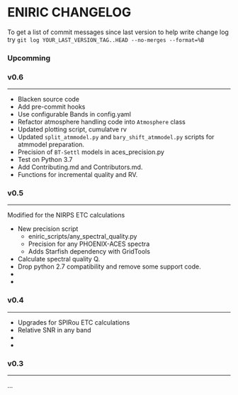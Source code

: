 # ENIRIC CHANGELOG

To get a list of commit messages since last version to help write change log try
    `git log YOUR_LAST_VERSION_TAG..HEAD --no-merges --format=%B`

### Upcomming
### v0.6
--------
- Blacken source code
- Add pre-commit hooks
- Use configurable Bands in config.yaml
- Refactor atmosphere handling code into `Atmosphere` class
- Updated plotting script, cumulatve rv
- Updated `split_atmmodel.py` and `bary_shift_atmmodel.py` scripts for atmmodel preparation.
- Precision of `BT-Settl` models in aces_precision.py
- Test on Python 3.7
- Add Contributing.md and Contributors.md.
- Functions for incremental quality and RV.

### v0.5
--------
Modified for the NIRPS ETC calculations
- New precision script
    - eniric_scripts/any_spectral_quality.py
    - Precision for any PHOENIX-ACES spectra
    - Adds Starfish dependency with GridTools
- Calculate spectral quality Q.
- Drop python 2.7 compatibility and remove some support code.
-
-

### v0.4
--------
- Upgrades for SPIRou ETC calculations
- Relative SNR in any band
-
-

### v0.3
--------
...
